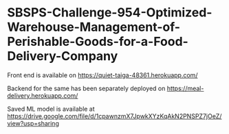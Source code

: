# SBSPS-Challenge-954-Optimized-Warehouse-Management-of-Perishable-Goods-for-a-Food-Delivery-Company

Front end is available on https://quiet-taiga-48361.herokuapp.com/

Backend for the same has been separately deployed on https://meal-delivery.herokuapp.com/

Saved ML model is available at https://drive.google.com/file/d/1cpawnzmX7JpwkXYzKqAkN2PNSPZ7jOeZ/view?usp=sharing
